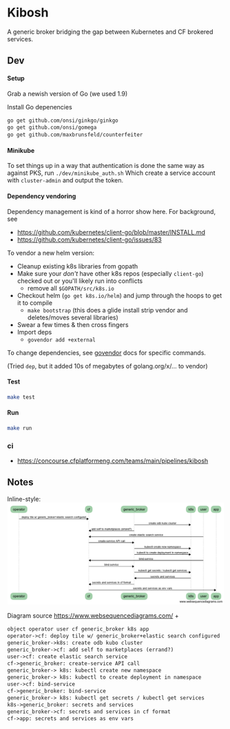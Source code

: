 # Kibosh

A generic broker bridging the gap between Kubernetes and CF brokered services.

## Dev
#### Setup
Grab a newish version of Go (we used 1.9) 

Install Go depenencies
```bash
go get github.com/onsi/ginkgo/ginkgo
go get github.com/onsi/gomega
go get github.com/maxbrunsfeld/counterfeiter
```

#### Minikube
To set things up in a way that authentication is done the same way as against PKS, run 
`./dev/minikube_auth.sh`
Which create a service account with `cluster-admin` and output the token.

#### Dependency vendoring
Dependency management is kind of a horror show here. For background, see
* https://github.com/kubernetes/client-go/blob/master/INSTALL.md
* https://github.com/kubernetes/client-go/issues/83

To vendor a new helm version:
* Cleanup existing k8s libraries from gopath
* Make sure your *don't* have other k8s repos (especially `client-go`) checked out or you'll likely run into conflicts
    - remove all `$GOPATH/src/k8s.io`
* Checkout helm (`go get k8s.io/helm`) and jump through the hoops to get it to compile
    - `make bootstrap` (this does a glide install strip vendor and deletes/moves several libraries)
* Swear a few times & then cross fingers
* Import deps
    - `govendor add +external`

To change dependencies, see [govendor](https://github.com/kardianos/govendor) docs for specific commands.

(Tried `dep`, but it added 10s of megabytes of golang.org/x/... to vendor)

#### Test
```bash
make test
```

#### Run
```bash
make run
```

### ci
* https://concourse.cfplatformeng.com/teams/main/pipelines/kibosh

## Notes

Inline-style: 
![](SeqDiagram.png)

Diagram source https://www.websequencediagrams.com/ + 
```text
object operator user cf generic_broker k8s app
operator->cf: deploy tile w/ generic_broker+elastic search configured
generic_broker->k8s: create odb kubo cluster
generic_broker->cf: add self to marketplaces (errand?)
user->cf: create elastic search service
cf->generic_broker: create-service API call
generic_broker-> k8s: kubectl create new namespace
generic_broker-> k8s: kubectl to create deployment in namespace
user->cf: bind-service
cf->generic_broker: bind-service
generic_broker-> k8s: kubectl get secrets / kubectl get services
k8s->generic_broker: secrets and services
generic_broker->cf: secrets and services in cf format
cf->app: secrets and services as env vars
```
